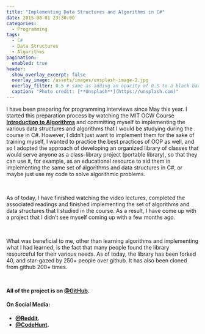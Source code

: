 ```yaml
---
title: "Implementing Data Structures and Algorithms in C#"
date: 2015-08-01 23:30:00
categories:
  - Programming
tags:
  - C#
  - Data Structures
  - Algorithms
pagination:
  enabled: true
header:
  show_overlay_excerpt: false
  overlay_image: /assets/images/unsplash-image-2.jpg
  overlay_filter: 0.5 # same as adding an opacity of 0.5 to a black background
  caption: "Photo credit: [**Unsplash**](https://unsplash.com)"
---
```


I have been preparing for programming interviews since May this year. I started this preparation process by watching the MIT OCW Course **[Introduction to Algorithms](https://www.youtube.com/playlist?list=PLUl4u3cNGP61Oq3tWYp6V_F-5jb5L2iHb)** and committing myself to implementing the various data structures and algorithms that I would be studying during the course in C#. However, I didn’t just want to implement them for the sake of training myself, I wanted to practice the best practices of OOP as well, and so I adopted the approach of developing an organized library of classes that would serve anyone as a class-library project (portable library), so that they can use it, for example, as an educational resource to aid them in implementing the same set of algorithms and data structures in C#, or maybe just use my code to solve algorithmic problems.

<br />

As of today, I have finished watching the video lectures, completed the associated readings and finished implementing the set of algorithms and data structures that I studied in the course. As a result, I have come up with a project that I didn’t see myself coming up with a few months ago.

<br />

What was beneficial to me, other than learning algorithms and implementing what I had learned, is the fact that many people found the library resourceful for their various needs. As of today, the library has been forked 40, and star-gazed by 250+ people over github. It has also been cloned from github 200+ times.

<br />

<strong>All of the project is on **[@GitHub](https://github.com/aalhour/C-Sharp-Algorithms)**.</strong>


#### On Social Media:

  * **[@Reddit](https://www.reddit.com/r/programming/comments/3etf9f/c_algorithms_and_data_structures/).**
  * **[@CodeHunt](http://www.codehunt.io/sub/c-algorithms/).**
